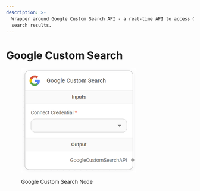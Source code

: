 ```yaml
---
description: >-
  Wrapper around Google Custom Search API - a real-time API to access Google
  search results.
---
```


# Google Custom Search

<figure><img src="../../../.gitbook/assets/image (3).png" alt="" width="310"><figcaption><p>Google Custom Search Node</p></figcaption></figure>
